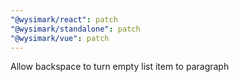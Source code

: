 ```yaml
---
"@wysimark/react": patch
"@wysimark/standalone": patch
"@wysimark/vue": patch
---
```


Allow backspace to turn empty list item to paragraph
